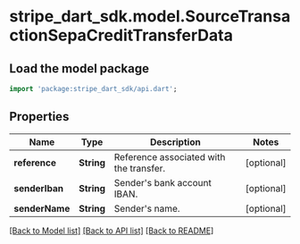 # stripe_dart_sdk.model.SourceTransactionSepaCreditTransferData

## Load the model package
```dart
import 'package:stripe_dart_sdk/api.dart';
```

## Properties
Name | Type | Description | Notes
------------ | ------------- | ------------- | -------------
**reference** | **String** | Reference associated with the transfer. | [optional] 
**senderIban** | **String** | Sender's bank account IBAN. | [optional] 
**senderName** | **String** | Sender's name. | [optional] 

[[Back to Model list]](../README.md#documentation-for-models) [[Back to API list]](../README.md#documentation-for-api-endpoints) [[Back to README]](../README.md)


